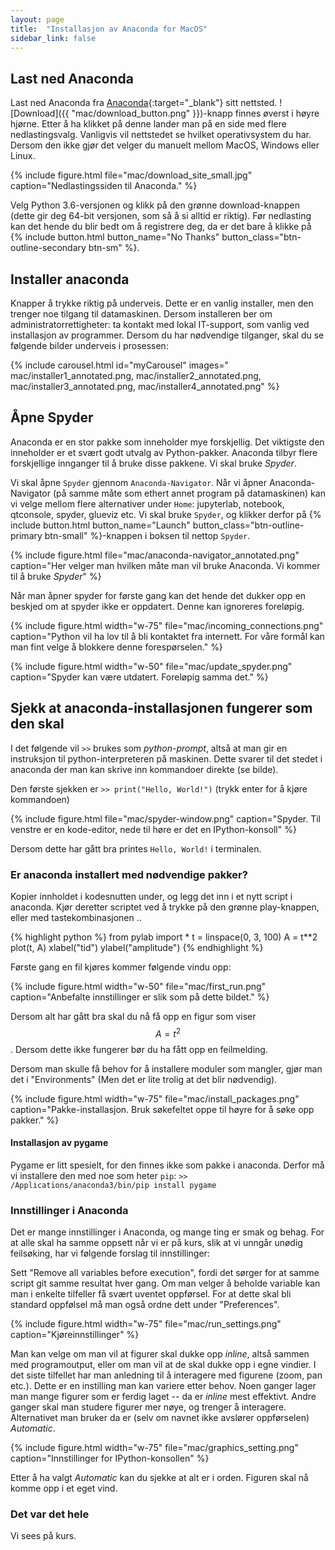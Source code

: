 ```yaml
---
layout: page
title:  "Installasjon av Anaconda for MacOS"
sidebar_link: false 
---
```


## Last ned Anaconda 
Last ned Anaconda fra [Anaconda][anaconda]{:target="_blank"} sitt nettsted. ![Download]({{ "mac/download_button.png" }})-knapp finnes øverst i høyre hjørne. Etter å ha klikket på denne lander man på en side med flere nedlastingsvalg. 
Vanligvis vil nettstedet se hvilket operativsystem du har. Dersom den ikke gjør det velger du manuelt mellom MacOS, Windows eller Linux. 

{% include figure.html file="mac/download_site_small.jpg" caption="Nedlastingssiden til Anaconda." %}

Velg Python 3.6-versjonen og klikk på den grønne download-knappen (dette gir deg 64-bit versjonen, som så å si alltid er riktig). Før nedlasting kan det hende du blir bedt om å registrere deg, da er det bare å klikke på 
{% include button.html button_name="No Thanks" button_class="btn-outline-secondary btn-sm" %}. 

## Installer anaconda
Knapper å trykke riktig på underveis. Dette er en vanlig installer, men den trenger noe tilgang til datamaskinen. Dersom installeren ber om administratorrettigheter: ta kontakt med lokal IT-support, som vanlig ved installasjon av programmer. Dersom du har nødvendige tilganger, skal du se følgende bilder underveis i prosessen: 

{% include carousel.html 
id="myCarousel" 
images="
mac/installer1_annotated.png, 
mac/installer2_annotated.png,
mac/installer3_annotated.png,
mac/installer4_annotated.png" 
%}

## Åpne Spyder
Anaconda er en stor pakke som inneholder mye forskjellig. Det viktigste den inneholder er et svært godt utvalg av Python-pakker. Anaconda tilbyr flere forskjellige innganger til å bruke disse pakkene. Vi skal bruke *Spyder*.

Vi skal åpne `Spyder` gjennom `Anaconda-Navigator`. Når vi åpner Anaconda-Navigator (på samme måte som ethert annet program på datamaskinen) kan vi velge mellom flere alternativer under `Home`: jupyterlab, notebook, qtconsole, spyder, glueviz etc. Vi skal bruke `Spyder`, og klikker derfor på {% include button.html button_name="Launch" button_class="btn-outline-primary btn-small" %}-knappen i boksen til nettop `Spyder`. 

{% include figure.html file="mac/anaconda-navigator_annotated.png" caption="Her velger man hvilken måte man vil bruke Anaconda. Vi kommer til å bruke <i>Spyder</i>" %}

Når man åpner spyder for første gang kan det hende det dukker opp en beskjed om at spyder ikke er oppdatert. Denne kan ignoreres foreløpig. 

{% include figure.html width="w-75" file="mac/incoming_connections.png" caption="Python vil ha lov til å bli kontaktet fra internett. For våre formål kan man fint velge å blokkere denne forespørselen." %}

{% include figure.html width="w-50" file="mac/update_spyder.png" caption="Spyder kan være utdatert. Foreløpig samma det." %}

## Sjekk at anaconda-installasjonen fungerer som den skal 
I det følgende vil `>>` brukes som *python-prompt*, altså at man gir en instruksjon til python-interpreteren på maskinen. Dette svarer til det stedet i anaconda der man kan skrive inn kommandoer direkte (se bilde). 

Den første sjekken er `>> print("Hello, World!")` (trykk enter for å kjøre kommandoen)

{% include figure.html file="mac/spyder-window.png" caption="Spyder. Til venstre er en kode-editor, nede til høre er det en IPython-konsoll" %}

Dersom dette har gått bra printes `Hello, World!` i terminalen. 


### Er anaconda installert med nødvendige pakker?
Kopier innholdet i kodesnutten under, og legg det inn i et nytt script i anaconda. Kjør deretter scriptet ved å trykke på den grønne play-knappen, eller med tastekombinasjonen ..

{% highlight python %}
from pylab import *
t = linspace(0, 3, 100)
A = t**2
plot(t, A)
xlabel("tid")
ylabel("amplitude")
{% endhighlight %}

Første gang en fil kjøres kommer følgende vindu opp: 

{% include figure.html width="w-50" file="mac/first_run.png" caption="Anbefalte innstillinger er slik som på dette bildet." %}


Dersom alt har gått bra skal du nå få opp en figur som viser $$A = t^2$$. Dersom dette ikke fungerer bør du ha fått opp en feilmelding.  

Dersom man skulle få behov for å installere moduler som mangler, gjør man det i "Environments" (Men det er lite trolig at det blir nødvendig). 

{% include figure.html width="w-75" file="mac/install_packages.png" caption="Pakke-installasjon. Bruk søkefeltet oppe til høyre for å søke opp pakker." %}

#### Installasjon av pygame
Pygame er litt spesielt, for den finnes ikke som pakke i anaconda. Derfor må vi installere den med noe som heter `pip`: 
`>> /Applications/anaconda3/bin/pip install pygame`

### Innstillinger i Anaconda
Det er mange innstillinger i Anaconda, og mange ting er smak og behag. For at alle skal ha samme oppsett når vi er på kurs, slik at vi unngår unødig feilsøking, har vi følgende forslag til innstillinger: 

Sett "Remove all variables before execution", fordi det sørger for at samme script git samme resultat hver gang. Om man velger å beholde variable kan man i enkelte tilfeller få svært uventet oppførsel. For at dette skal bli standard oppfølsel må man også ordne dett under "Preferences".

{% include figure.html width="w-75" file="mac/run_settings.png" caption="Kjøreinnstillinger" %}

Man kan velge om man vil at figurer skal dukke opp *inline*, altså sammen med programoutput, eller om man vil at de skal dukke opp i egne vindier. I det siste tilfellet har man anledning til å interagere med figurene (zoom, pan etc.). Dette er en instilling man kan variere etter behov. Noen ganger lager man mange figurer som er ferdig laget -- da er *inline* mest effektivt. Andre ganger skal man studere figurer mer nøye, og trenger å interagere. Alternativet man bruker da er (selv om navnet ikke avslører oppførselen) *Automatic*.

{% include figure.html width="w-75" file="mac/graphics_setting.png" caption="Innstillinger for IPython-konsollen" %}

Etter å ha valgt *Automatic* kan du sjekke at alt er i orden. Figuren skal nå komme opp i et eget vind. 

### Det var det hele
Vi sees på kurs. 

[anaconda]: https://www.anaconda.com/
